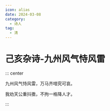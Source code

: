 ```yaml
---
icon: alias
date: 2024-03-08
category:
  - 诗人
tag:
  - 清
---
```


# 己亥杂诗-九州风气恃风雷

<!-- more -->


::: center 

九州风气恃风雷，万马齐喑究可哀。

我劝天公重抖擞，不拘一格降人才。

:::